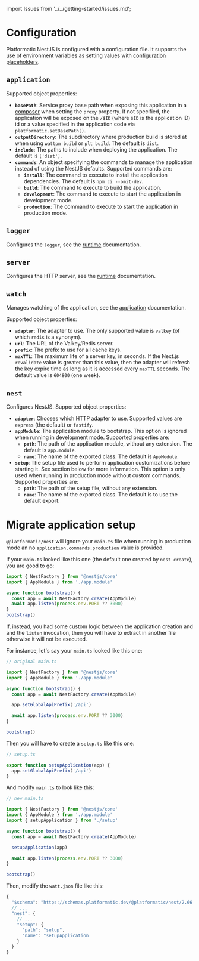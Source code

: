 import Issues from '../../getting-started/issues.md';

# Configuration

Platformatic NestJS is configured with a configuration file. It supports the use
of environment variables as setting values with [configuration placeholders](#configuration-placeholders).

## `application`

Supported object properties:

- **`basePath`**: Service proxy base path when exposing this application in a [composer](../composer/configuration.md) when setting the `proxy` property. If not specified, the application will be exposed on the `/$ID` (where `$ID` is the application ID) id or a value specified in the application code via `platformatic.setBasePath()`.
- **`outputDirectory`**: The subdirectory where production build is stored at when using `wattpm build` or `plt build`. The default is `dist`.
- **`include`**: The paths to include when deploying the application. The default is `['dist']`.
- **`commands`**: An object specifying the commands to manage the application instead of using the NestJS defaults. Supported commands are:
  - **`install`**: The command to execute to install the application dependencies. The default is `npm ci --omit-dev`.
  - **`build`**: The command to execute to build the application.
  - **`development`**: The command to execute to start the application in development mode.
  - **`production`**: The command to execute to start the application in production mode.

## `logger`

Configures the `logger`, see the [runtime](../runtime/configuration.md#logger) documentation.

## `server`

Configures the HTTP server, see the [runtime](../runtime/configuration.md#server) documentation.

## `watch`

Manages watching of the application, see the [application](../service/configuration.md#watch) documentation.

Supported object properties:

- **`adapter`**: The adapter to use. The only supported value is `valkey` (of which `redis` is a synonym).
- **`url`**: The URL of the Valkey/Redis server.
- **`prefix`**: The prefix to use for all cache keys.
- **`maxTTL`**: The maximum life of a server key, in seconds. If the Next.js `revalidate` value is greater than this value, then
  the adapter will refresh the key expire time as long as it is accessed every `maxTTL` seconds. The default value is `604800` (one week).

## `nest`

Configures NestJS. Supported object properties:

- **`adapter`**: Chooses which HTTP adapter to use. Supported values are `express` (the default) or `fastify`.
- **`appModule`**: The application module to bootstrap. This option is ignored when running in development mode.
  Supported properties are:
  - **`path`**: The path of the application module, without any extension. The default is `app.module`.
  - **`name`**: The name of the exported class. The default is `AppModule`.
- **`setup`**: The setup file used to perform application customizations before starting it. See section below for more information. This option is only used when running in production mode without custom commands. Supported properties are:
  - **`path`**: The path of the setup file, without any extension.
  - **`name`**: The name of the exported class. The default is to use the default export.

# Migrate application setup

`@platformatic/nest` will ignore your `main.ts` file when running in production mode an no `application.commands.production` value is provided.

If your `main.ts` looked like this one (the default one created by `nest create`), you are good to go:

```typescript
import { NestFactory } from '@nestjs/core'
import { AppModule } from './app.module'

async function bootstrap() {
  const app = await NestFactory.create(AppModule)
  await app.listen(process.env.PORT ?? 3000)
}
bootstrap()
```

If, instead, you had some custom logic between the application creation and and the `listen` invocation, then you will have to extract in another file otherwise it will not be executed.

For instance, let's say your `main.ts` looked like this one:

```typescript
// original main.ts

import { NestFactory } from '@nestjs/core'
import { AppModule } from './app.module'

async function bootstrap() {
  const app = await NestFactory.create(AppModule)

  app.setGlobalApiPrefix('/api')

  await app.listen(process.env.PORT ?? 3000)
}

bootstrap()
```

Then you will have to create a `setup.ts` like this one:

```typescript
// setup.ts

export function setupApplication(app) {
  app.setGlobalApiPrefix('/api')
}
```

And modify `main.ts` to look like this:

```typescript
// new main.ts

import { NestFactory } from '@nestjs/core'
import { AppModule } from './app.module'
import { setupApplication } from './setup'

async function bootstrap() {
  const app = await NestFactory.create(AppModule)

  setupApplication(app)

  await app.listen(process.env.PORT ?? 3000)
}

bootstrap()
```

Then, modify the `watt.json` file like this:

```javascript
{
  "$schema": "https://schemas.platformatic.dev/@platformatic/nest/2.66.0.json",
  // ...
  "nest": {
    // ...
    "setup": {
      "path": "setup",
      "name": "setupApplication
    }
  }
}
```

<Issues />
